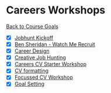 # Careers Workshops

[Back to Course Goals](../README.md)

- [x] [Jobhunt Kickoff](jobhunt_kickoff.md)
- [x] [Ben Sheridan - Watch Me Recruit](watch_me_recruit.md)
- [x] [Career Design](career_design.md)
- [x] [Creative Job Hunting](creative_job_hunting.md)
- [x] [Careers CV Starter Workshop](cv_starter_workshop.md)
- [x] [CV formatting](cv_formatting_workshop.md)
- [x] [Focussed CV Workshop](focussed_cv_workshop.md)
- [x] [Goal Setting](goal_setting.md)
